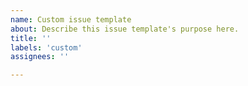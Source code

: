 ```yaml
---
name: Custom issue template
about: Describe this issue template's purpose here.
title: ''
labels: 'custom'
assignees: ''

---
```



<!-- DO NOT DELETE BELOW -->
<!-- label: custom -->

